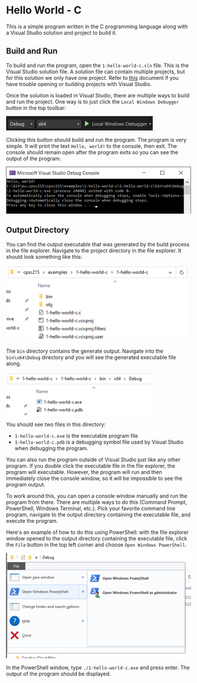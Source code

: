 # Hello World - C

This is a simple program written in the C programming language along with a Visual Studio solution and project to build it.

## Build and Run

To build and run the program, open the `1-hello-world-c.sln` file. This is the Visual Studio solution file. A solution file can contain multiple projects, but for this solution we only have one project. Refer to [this](../../docs/visual-studio-issues.md) document if you have trouble opening or building projects with Visual Studio.

Once the solution is loaded in Visual Studio, there are multiple ways to build and run the project. One way is to just click the `Local Windows Debugger` button in the top toolbar:

[<img src="./screenshots/debugger-play.png" width="400"/>](./screenshots/debugger-play.png)

Clicking this button should build and run the program. The program is very simple. It will print the text `Hello, world!` to the console, then exit. The console should remain open after the program exits so you can see the output of the program:

[<img src="./screenshots/output.png" width="600"/>](./screenshots/output.png)

## Output Directory

You can find the output executable that was generated by the build process in the file explorer. Navigate to the project directory in the file explorer. It should look something like this:

[<img src="./screenshots/project-folder.png" width="500"/>](./screenshots/project-folder.png)

The `bin` directory contains the generate output. Navigate into the `bin\x64\Debug` directory and you will see the generated executable file along.

[<img src="./screenshots/output-files.png" width="400"/>](./screenshots/output-files.png)

You should see two files in this directory:

- `1-hello-world-c.exe` is the executable program file
- `1-hello-world-c.pdb` is a debugging symbol file used by Visual Studio when debugging the program.

You can also run the program outside of Visual Studio just like any other program. If you double click the executable file in the file explorer, the program will executable. However, the program will run and then immediately close the console window, so it will be impossible to see the program output.

To work around this, you can open a console window manually and run the program from there. There are multiple ways to do this (Command Prompt, PowerShell, Windows Terminal, etc.). Pick your favorite command line program, navigate to the output directory containing the executable file, and execute the program.

Here's an example of how to do this using PowerShell: with the file explorer window opened to the output directory containing the executable file, click the `File` button in the top left corner and choose `Open Windows PowerShell`.

[<img src="./screenshots/open-in-powershell.png" width="600"/>](./screenshots/open-in-powershell.png)

In the PowerShell window, type `./1-hello-world-c.exe` and press enter. The output of the program should be displayed.
